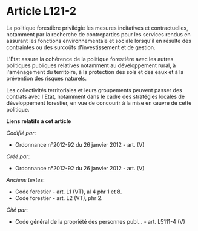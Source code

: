 # Article L121-2

La politique forestière privilégie les mesures incitatives et contractuelles, notamment par la recherche de contreparties
pour les services rendus en assurant les fonctions environnementale et sociale lorsqu'il en résulte des contraintes ou des
surcoûts d'investissement et de gestion.

L'Etat assure la cohérence de la politique forestière avec les autres politiques publiques relatives notamment au
développement rural, à l'aménagement du territoire, à la protection des sols et des eaux et à la prévention des risques
naturels.

Les collectivités territoriales et leurs groupements peuvent passer des contrats avec l'Etat, notamment dans le cadre des
stratégies locales de développement forestier, en vue de concourir à la mise en œuvre de cette politique.

**Liens relatifs à cet article**

_Codifié par_:

  - Ordonnance n°2012-92 du 26 janvier 2012 - art. (V)

_Créé par_:

  - Ordonnance n°2012-92 du 26 janvier 2012 - art. (V)

_Anciens textes_:

  - Code forestier - art. L1 (VT), al 4 phr 1 et 8.
  - Code forestier - art. L2 (VT), phr 2.

_Cité par_:

  - Code général de la propriété des personnes publ... - art. L5111-4 (V)
